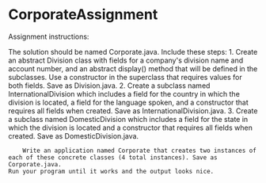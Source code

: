 # CorporateAssignment

Assignment instructions:

The solution should be named Corporate.java. 
    Include these steps:
        1. Create an abstract Division class with fields for a company's division name and account number, and an abstract display() method that will be defined in the subclasses.  Use a constructor in the superclass that requires values for both fields. Save as Division.java.
        2. Create a subclass named InternationalDivision which includes a field for the country in which the division is located, a field for the language spoken, and a constructor that requires all fields when created. Save as InternationalDivision.java.
        3. Create a subclass named DomesticDivision which includes a field for the state in which the division is located and a constructor that requires all fields when created.  Save as DomesticDivision.java.
        
        Write an application named Corporate that creates two instances of each of these concrete classes (4 total instances). Save as Corporate.java.
    Run your program until it works and the output looks nice.
